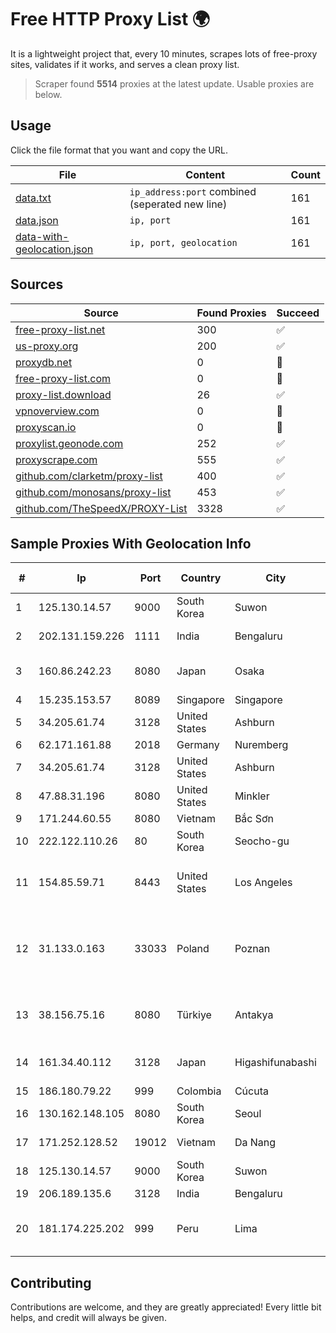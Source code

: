 
# Free HTTP Proxy List 🌍

It is a lightweight project that, every 10 minutes, scrapes lots of free-proxy sites, validates if it works, and serves a clean proxy list.


> Scraper found **5514** proxies at the latest update. Usable proxies are below.

## Usage

Click the file format that you want and copy the URL.


|File|Content|Count|
|----|-------|-----|
|[data.txt](https://raw.githubusercontent.com/themiralay/Proxy-List-World/master/data.txt)|`ip_address:port` combined (seperated new line)|161|
|[data.json](https://raw.githubusercontent.com/themiralay/Proxy-List-World/master/data.json)|`ip, port`|161|
|[data-with-geolocation.json](https://raw.githubusercontent.com/themiralay/Proxy-List-World/master/data-with-geolocation.json)|`ip, port, geolocation`|161|

## Sources

|Source|Found Proxies|Succeed|
|------|-------------|-------|
|[free-proxy-list.net](https://free-proxy-list.net)|300|✅|
|[us-proxy.org](https://www.us-proxy.org)|200|✅|
|[proxydb.net](http://proxydb.net)|0|🚫|
|[free-proxy-list.com](https://free-proxy-list.com/?page=&port=&type%5B%5D=http&type%5B%5D=https&up_time=0&search=Search)|0|🚫|
|[proxy-list.download](https://www.proxy-list.download/HTTP)|26|✅|
|[vpnoverview.com](https://vpnoverview.com/privacy/anonymous-browsing/free-proxy-servers)|0|🚫|
|[proxyscan.io](https://www.proxyscan.io)|0|🚫|
|[proxylist.geonode.com](https://proxylist.geonode.com/api/proxy-list?limit=300&page=1&sort_by=lastChecked&sort_type=desc&protocols=http,https)|252|✅|
|[proxyscrape.com](https://api.proxyscrape.com/v2/?request=displayproxies&protocol=http&timeout=10000&country=all&ssl=all&anonymity=all)|555|✅|
|[github.com/clarketm/proxy-list](https://raw.githubusercontent.com/clarketm/proxy-list/master/proxy-list-raw.txt)|400|✅|
|[github.com/monosans/proxy-list](https://raw.githubusercontent.com/monosans/proxy-list/main/proxies/http.txt)|453|✅|
|[github.com/TheSpeedX/PROXY-List](https://raw.githubusercontent.com/TheSpeedX/PROXY-List/master/http.txt)|3328|✅|


## Sample Proxies With Geolocation Info

|#|Ip|Port|Country|City|Internet Service Provider|
|-|--|----|-------|----|-------------------------|
|1|125.130.14.57|9000|South Korea|Suwon|Korea Telecom|
|2|202.131.159.226|1111|India|Bengaluru|Karuturi Telecom Pvt Ltd|
|3|160.86.242.23|8080|Japan|Osaka|Sony Network Communications Inc|
|4|15.235.153.57|8089|Singapore|Singapore|OVH Hosting|
|5|34.205.61.74|3128|United States|Ashburn|Amazon.com, Inc.|
|6|62.171.161.88|2018|Germany|Nuremberg|Contabo GmbH|
|7|34.205.61.74|3128|United States|Ashburn|Amazon.com, Inc.|
|8|47.88.31.196|8080|United States|Minkler|Alibaba.com LLC|
|9|171.244.60.55|8080|Vietnam|Bắc Sơn|VIETEL|
|10|222.122.110.26|80|South Korea|Seocho-gu|Korea Telecom|
|11|154.85.59.71|8443|United States|Los Angeles|Beijing Baidu Netcom Science and Technology Co., Ltd.|
|12|31.133.0.163|33033|Poland|Poznan|Hosteam S.c. Tomasz Groszewski Bartosz Waszak Lukasz Groszewski|
|13|38.156.75.16|8080|Türkiye|Antakya|High Speed Telekomunikasyon ve Hab. Hiz. Ltd. Sti.|
|14|161.34.40.112|3128|Japan|Higashifunabashi|NTT PC Communications, Inc.|
|15|186.180.79.22|999|Colombia|Cúcuta|Colombia Móvil|
|16|130.162.148.105|8080|South Korea|Seoul|Oracle Corporation|
|17|171.252.128.52|19012|Vietnam|Da Nang|Viettel Corporation|
|18|125.130.14.57|9000|South Korea|Suwon|Korea Telecom|
|19|206.189.135.6|3128|India|Bengaluru|DigitalOcean, LLC|
|20|181.174.225.202|999|Peru|Lima|CHARACKWAVES CUSYPATA EXPORT/IMPORT S.A.C.|



## Contributing

Contributions are welcome, and they are greatly appreciated! Every
little bit helps, and credit will always be given.

